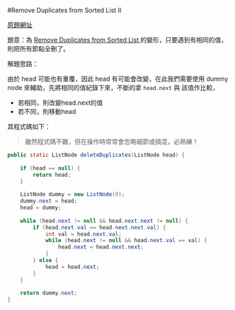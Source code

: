 #Remove Duplicates from Sorted List II

[原題網址](http://www.lintcode.com/en/problem/remove-duplicates-from-sorted-list-ii/)

題意：為 [Remove Duplicates from Sorted List ](linked_list/remove_duplicates_from_sorted_list.md) 的變形，只要遇到有相同的值，則把所有節點全刪了。

解題思路：

由於 head 可能也有重覆，因此 head 有可能會改變，在此我們需要使用 dummy node 來輔助，先將相同的值紀錄下來，不斷的拿 ```head.next``` 與 該值作比較，

* 若相同，則改變head.next的值
* 若不同，則移動head

其程式碼如下：

>雖然程式碼不難，但在操作時常常會忽略細節或搞混，必熟練！

```java
public static ListNode deleteDuplicates(ListNode head) {
    
    if (head == null) {
        return head;
    }
    
    ListNode dummy = new ListNode(0);
    dummy.next = head;
    head = dummy;
    
    while (head.next != null && head.next.next != null) {
        if (head.next.val == head.next.next.val) {
            int val = head.next.val;
            while (head.next != null && head.next.val == val) {
                head.next = head.next.next;
            }
        } else {
            head = head.next;
        }
    }
    
    return dummy.next;
}
```